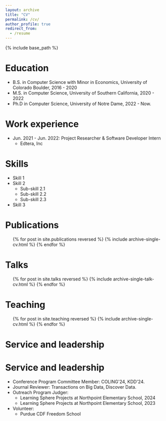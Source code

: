 ```yaml
---
layout: archive
title: "CV"
permalink: /cv/
author_profile: true
redirect_from:
  - /resume
---
```


{% include base_path %}

Education
======
* B.S. in Computer Science with Minor in Economics, University of Colorado Boulder, 2016 - 2020  
* M.S. in Computer Science, University of Southern California, 2020 - 2022
* Ph.D in Computer Science, University of Notre Dame, 2022 - Now. 

Work experience
======
* Jun. 2021 - Jun. 2022: Project Researcher & Software Developer Intern
  * Edtera, Inc

Skills
======
* Skill 1
* Skill 2
  * Sub-skill 2.1
  * Sub-skill 2.2
  * Sub-skill 2.3
* Skill 3

Publications
======
  <ul>{% for post in site.publications reversed %}
    {% include archive-single-cv.html %}
  {% endfor %}</ul>
  
Talks
======
  <ul>{% for post in site.talks reversed %}
    {% include archive-single-talk-cv.html  %}
  {% endfor %}</ul>
  
Teaching
======
  <ul>{% for post in site.teaching reversed %}
    {% include archive-single-cv.html %}
  {% endfor %}</ul>
  
Service and leadership
======
Service and leadership
======
* Conference Program Committee Member: COLING'24, KDD'24. 
* Journal Reviewer: Transactions on Big Data, Discover Data.
* Outreach Program Judger: 
  * Learning Sphere Projects at Northpoint Elementary School, 2024
  * Learning Sphere Projects at Northpoint Elementary School, 2023
* Volunteer:
  * Purdue CDF Freedom School

